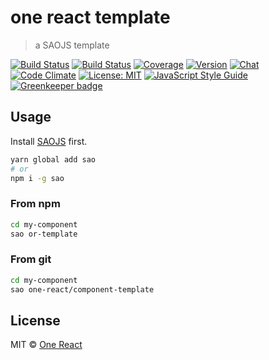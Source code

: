 # one react template

> a SAOJS template

[![Build Status](https://img.shields.io/travis/one-react/component-template.svg)](https://travis-ci.org/one-react/component-template)
[![Build Status](https://img.shields.io/circleci/project/github/one-react/component-template.svg)](https://circleci.com/gh/one-react/component-template)
[![Coverage](https://img.shields.io/codecov/c/github/one-react/component-template.svg)](https://codecov.io/gh/one-react/component-template) 
[![Version](https://img.shields.io/npm/v/or-template.svg)](https://www.npmjs.com/package/or-template)
[![Chat](https://img.shields.io/gitter/room/one-react-org/Lobby.svg)](https://gitter.im/one-react-org/Lobby)
[![Code Climate](https://img.shields.io/codeclimate/github/one-react/component-template.svg)](https://codeclimate.com/github/one-react/component-template)
[![License: MIT](https://img.shields.io/badge/License-MIT-brightgreen.svg)](https://opensource.org/licenses/MIT)
[![JavaScript Style Guide](https://img.shields.io/badge/code_style-standard-brightgreen.svg)](https://standardjs.com) [![Greenkeeper badge](https://badges.greenkeeper.io/one-react/component-template.svg)](https://greenkeeper.io/)

## Usage

Install [SAOJS](https://github.com/egoist/sao) first.

```bash
yarn global add sao
# or
npm i -g sao
```

### From npm

```bash
cd my-component
sao or-template
```

### From git

```bash
cd my-component
sao one-react/component-template
```

## License

MIT &copy; [One React](github.com/one-react)
